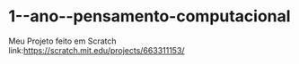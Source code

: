 # 1--ano--pensamento-computacional

Meu Projeto feito em Scratch link:https://scratch.mit.edu/projects/663311153/
